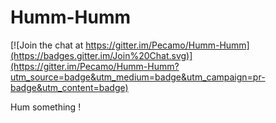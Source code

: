 # Humm-Humm

[![Join the chat at https://gitter.im/Pecamo/Humm-Humm](https://badges.gitter.im/Join%20Chat.svg)](https://gitter.im/Pecamo/Humm-Humm?utm_source=badge&utm_medium=badge&utm_campaign=pr-badge&utm_content=badge)

Hum something !
